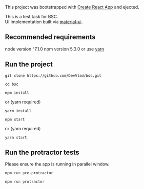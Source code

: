 This project was bootstrapped with [Create React App](https://github.com/facebookincubator/create-react-app) and ejected.

This is a test task for BSC.<br>
UI implementation built via [material-ui](http://www.material-ui.com/#/components/app-bar).<br>


## Recommended requirements
node version ^7.1.0
npm version 5.3.0
or use
[yarn](https://yarnpkg.com/lang/en/)

## Run the project
```
git clone https://github.com/DevVlad/bsc.git
```
```
cd bsc
```
```
npm install
```
or (yarn required)
```
yarn install
```
```
npm start
```
or (yarn required)
```
yarn start
```

## Run the protractor tests
Please ensure the app is running in parallel window.
```
npm run pre-protractor
```
```
npm run protractor
```